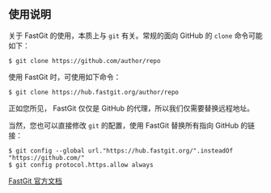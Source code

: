 ## 使用说明

关于 FastGit 的使用，本质上与 `git` 有关。常规的面向 GitHub 的 `clone` 命令可能如下：

```shell
$ git clone https://github.com/author/repo
```

使用 FastGit 时，可使用如下命令：

```shell
$ git clone https://hub.fastgit.org/author/repo
```

正如您所见， FastGit 仅仅是 GitHub 的代理，所以我们仅需要替换远程地址。

当然，您也可以直接修改 `git` 的配置，使用 FastGit 替换所有指向 GitHub 的链接：

```shell
$ git config --global url."https://hub.fastgit.org/".insteadOf "https://github.com/"
$ git config protocol.https.allow always
```

[FastGit 官方文档](https://doc.fastgit.org/zh-cn/#%E5%85%B3%E4%BA%8E-fastgit)